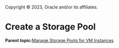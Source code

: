 Copyright © 2023, Oracle and/or its affiliates.

# Create a Storage Pool

**Parent topic:**[Manage Storage Pools for VM Instances](../topics/cockpit-kvm_manage_storage.md)

